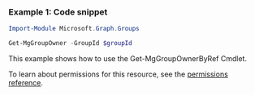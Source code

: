### Example 1: Code snippet

```powershellImport-Module Microsoft.Graph.Groups

Get-MgGroupOwner -GroupId $groupId
```
This example shows how to use the Get-MgGroupOwnerByRef Cmdlet.
To learn about permissions for this resource, see the [permissions reference](/graph/permissions-reference).

